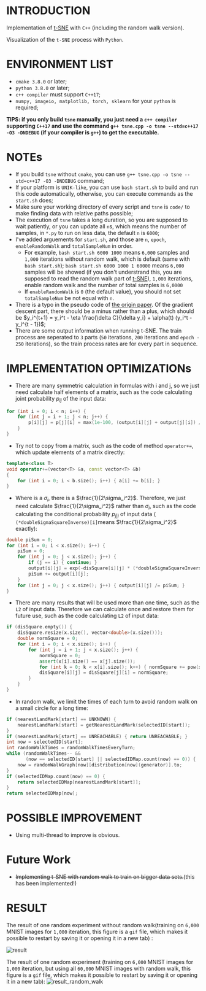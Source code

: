 # INTRODUCTION

Implementation of [t-SNE](https://www.jmlr.org/papers/volume9/vandermaaten08a/vandermaaten08a.pdf) with `C++` (including the random walk version).

Visualization of the `t-SNE` process with `Python`.

# ENVIRONMENT LIST

* `cmake 3.8.0`  or later;
* `python 3.8.0` or later;
* `c++ compiler`  must support `C++17`;
* `numpy, imageio, matplotlib, torch, sklearn` for your `python` is required;

**TIPS: if you only build `tsne` manually, you just need a `c++ compiler` supporting `C++17` and use the command `g++ tsne.cpp -o tsne --std=c++17 -O3 -DNDEBUG` (if your compiler is `g++`)  to get the executable.**

# NOTEs

* If you build `tsne` without `cmake`, you can use `g++ tsne.cpp -o tsne --std=c++17 -O3 -DNDEBUG` command;
* If your platform is `UNIK-like`, you can use `bash start.sh` to build and run this code automatically, otherwise, you can execute commands as the `start.sh` does;
* Make sure your working directory of every script and `tsne` is `code/` to make finding data with relative paths possible;
* The execution of `tsne` takes a long duration, so you are supposed to wait patiently, or you can update all `n`s, which means the number of samples, in `*.py` to run on less data, the default `n` is `6000`;
* I've added arguements for `start.sh`, and those are `n`, `epoch`, `enableRandomWalk` and `totalSampleNum` in order.
  * For example, `bash start.sh 6000 1000` means `6,000` samples and `1,000` iterations without random walk, which is default (same with `bash start.sh`); `bash start.sh 6000 1000 1 60000` means `6,000` samples will be showed (if you don't understrand this, you are supposed to read the random walk part of [t-SNE](https://www.jmlr.org/papers/volume9/vandermaaten08a/vandermaaten08a.pdf)), `1,000` iterations, enable random walk and the number of total samples is `6,0000`
  * If `enableRandomWalk` is `0` (the default value), you should not set `totalSampleNum` be not equal with `n`.
* There is a typo in the pseudo code of [the origin paper](https://www.jmlr.org/papers/volume9/vandermaaten08a/vandermaaten08a.pdf). Of the gradient descent part, there should be a minus rather than a plus, which should be $y_i^{t+1} = y_i^t - \eta \frac{\delta C}{\delta y_i} + \alpha(t) (y_i^t - y_i^{t - 1})$;
* There are some output information when running t-SNE. The train process are seperated to `3` parts (`50` iterations, `200` iterations and `epoch - 250` iterations), so the train process rates are for every part in sequence.

# IMPLEMENTATION OPTIMIZATIONs

* There are many symmetric calculation in formulas with i and j, so we just need calculate half elements of a matrix, such as the code calculating joint probability $p_{ij}$ of the input data:

```c++
for (int i = 0; i < n; i++) {
    for (int j = i + 1; j < n; j++) {
        p[i][j] = p[j][i] = max(1e-100, (output[i][j] + output[j][i]) / (2 * n)) * EXAGGERATION;
    }
}
```

* Try not to copy from a matrix, such as the code of method `operator+=`, which update elements of a matrix directly:

```c++
template<class T>
void operator+=(vector<T> &a, const vector<T> &b)
{
    for (int i = 0; i < b.size(); i++) { a[i] += b[i]; }
}
```

* Where is a $\sigma_i$, there is a $\frac{1}{2\sigma_i^2}$. Therefore, we just need calculate $\frac{1}{2\sigma_i^2}$ rather than $\sigma_i$, such as the code calculating the conditional probability $p_{j\vert i}$ of input data ( `(*doubleSigmaSquareInverse)[i]`means $\frac{1}{2\sigma_i^2}$ exactly):

```c++
double piSum = 0;
for (int i = 0; i < x.size(); i++) {
    piSum = 0;
    for (int j = 0; j < x.size(); j++) {
        if (j == i) { continue; }
        output[i][j] = exp(-disSquare[i][j] * (*doubleSigmaSquareInverse)[i]);
        piSum += output[i][j];
    }
    for (int j = 0; j < x.size(); j++) { output[i][j] /= piSum; }
}
```

* There are many results that will be used more than one time, such as the `L2` of input data. Therefore we can calculate once and restore them for future use, such as the code calculating `L2` of input data:

```c++
if (disSquare.empty()) {
    disSquare.resize(x.size(), vector<double>(x.size()));
    double normSquare = 0;
    for (int i = 0; i < x.size(); i++) {
        for (int j = i + 1; j < x.size(); j++) {
            normSquare = 0;
            assert(x[i].size() == x[j].size());
            for (int k = 0; k < x[i].size(); k++) { normSquare += pow(x[i][k] - x[j][k], 2); }
            disSquare[i][j] = disSquare[j][i] = normSquare;
        }
    }
}
```

* In random walk, we limit the times of each turn to avoid random walk on a small circle for a long time:
```c++
if (nearestLandMark[start] == UNKNOWN) {
    nearestLandMark[start] = getNearestLandMark(selectedID[start]);
}
if (nearestLandMark[start] == UNREACHABLE) { return UNREACHABLE; }
int now = selectedID[start];
int randomWalkTimes = randomWalkTimesEveryTurn;
while (randomWalkTimes-- &&
       (now == selectedID[start] || selectedIDMap.count(now) == 0)) {
    now = randomWalkGraph[now][distribution[now](generator)].to;
}
if (selectedIDMap.count(now) == 0) {
    return selectedIDMap[nearestLandMark[start]];
}
return selectedIDMap[now];
```

# POSSIBLE IMPROVEMENT

* Using multi-thread to improve is obvious.

# Future Work
* ~~Implementing t-SNE with random walk to train on bigger data sets.~~(this has been implemented!)

# RESULT

The result of one random experiment without random walk(training on `6,000` MNIST images for `1,000` iteration, this figure is a `gif` file, which makes it possible to restart by saving it or opening it in a new tab) :

![result](./result.gif)

The result of one random experiment (training on `6,000` MNIST images for `1,000` iteration, but using all `60,000` MNIST images with random walk, this figure is a `gif` file, which makes it possible to restart by saving it or opening it in a new tab):
![result_random_walk](./result_random_walk.gif)
